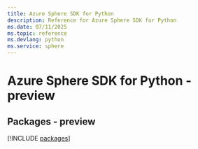 ```yaml
---
title: Azure Sphere SDK for Python
description: Reference for Azure Sphere SDK for Python
ms.date: 07/11/2025
ms.topic: reference
ms.devlang: python
ms.service: sphere
---
```

# Azure Sphere SDK for Python - preview
## Packages - preview
[!INCLUDE [packages](sphere-index.md)]
